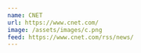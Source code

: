 ```yaml
---
name: CNET
url: https://www.cnet.com/
image: /assets/images/c.png
feed: https://www.cnet.com/rss/news/
---
```

